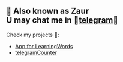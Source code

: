 📌 Also known as **Zaur**  
U may chat me in :link:[telegram](https://t.me/SkyGuy):link:  
---
Check my projects 💞:
* [App for LearningWords](https://github.com/mr-skydev/app-for-learningwords)
* [telegramCounter](https://github.com/mr-SkyDev/telegramCounter)
